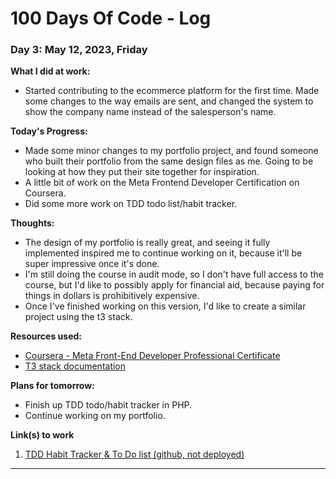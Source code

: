 # 100 Days Of Code - Log

### Day 3: May 12, 2023, Friday

**What I did at work:**

- Started contributing to the ecommerce platform for the first time. Made some changes to the way emails are sent, and changed the system to show the company name instead of the salesperson's name. 

**Today's Progress:**

- Made some minor changes to my portfolio project, and found someone who built their portfolio from the same design files as me. Going to be looking at how they put their site together for inspiration.
- A little bit of work on the Meta Frontend Developer Certification on Coursera.
- Did some more work on TDD todo list/habit tracker.

**Thoughts:**

- The design of my portfolio is really great, and seeing it fully implemented inspired me to continue working on it, because it'll be super impressive once it's done.
- I'm still doing the course in audit mode, so I don't have full access to the course, but I'd like to possibly apply for financial aid, because paying for things in dollars is prohibitively expensive.
- Once I've finished working on this version, I'd like to create a similar project using the t3 stack.

**Resources used:**

- [Coursera - Meta Front-End Developer Professional Certificate](https://www.coursera.org/professional-certificates/meta-front-end-developer)
- [T3 stack documentation](https://create.t3.gg/en/introduction)

**Plans for tomorrow:**

- Finish up TDD todo/habit tracker in PHP.
- Continue working on my portfolio.

**Link(s) to work**

1. [TDD Habit Tracker & To Do list (github, not deployed)](https://github.com/mich-codes-sa/tdd-todo)

---
